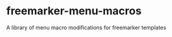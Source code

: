 freemarker-menu-macros
======================

A library of menu macro modifications for freemarker templates

